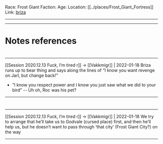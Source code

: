 Race: Frost Giant
Faction:
Age:
Location: [[../places/Frost_Giant_Fortress]]
Link: [briza](briza.md)



---
---
# Notes references

#
---

[[Session 2020.12.13 Fuck, I’m tired r]] -> [[Vakkmigr]] | 2022-01-18
Briza runs up to bear thing and says along the lines of “I know you want revenge on Jarl, but change back!”

-   ”I know you respect power and I know you just saw what we did to your bird” -- Uh oh, Roc was his pet?

---


#
---

[[Session 2020.12.13 Fuck, I’m tired r]] -> [[Vakkmigr]] | 2022-01-18
We try to arrange that he’ll take us to Godvale (cursed place) first, and then he’ll help us, but he doesn’t want to pass through ‘that city’ (Frost Giant City?) on the way

---
